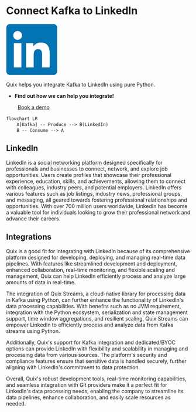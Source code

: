 # Connect Kafka to LinkedIn

![](./images/logo_1.jpg)

Quix helps you integrate Kafka to LinkedIn using pure Python.

<div class="grid cards blog-grid-card" markdown>

- __Find out how we can help you integrate!__

    <a class="md-button md-button--primary" href="https://share.hsforms.com/1iW0TmZzKQMChk0lxd_tGiw4yjw2?__hstc=175542013.2303933fbd746c0ac86d9ccbe9bc9100.1728383268831.1729603416735.1729620918855.31&__hssc=175542013.1.1729620918855&__hsfp=2132701734" target="_blank" style="margin:.5rem;">Book a demo</a>

</div>

```mermaid
flowchart LR
    A[Kafka] -- Produce --> B(LinkedIn)
    B -- Consume --> A
```

## LinkedIn

LinkedIn is a social networking platform designed specifically for professionals and businesses to connect, network, and explore job opportunities. Users create profiles that showcase their professional experience, education, skills, and achievements, allowing them to connect with colleagues, industry peers, and potential employers. LinkedIn offers various features such as job listings, industry news, professional groups, and messaging, all geared towards fostering professional relationships and opportunities. With over 700 million users worldwide, LinkedIn has become a valuable tool for individuals looking to grow their professional network and advance their careers.

## Integrations

Quix is a good fit for integrating with LinkedIn because of its comprehensive platform designed for developing, deploying, and managing real-time data pipelines. With features like streamlined development and deployment, enhanced collaboration, real-time monitoring, and flexible scaling and management, Quix can help LinkedIn efficiently process and analyze large amounts of data in real-time.

The integration of Quix Streams, a cloud-native library for processing data in Kafka using Python, can further enhance the functionality of LinkedIn's data processing capabilities. With benefits such as no JVM requirement, integration with the Python ecosystem, serialization and state management support, time window aggregations, and resilient scaling, Quix Streams can empower LinkedIn to efficiently process and analyze data from Kafka streams using Python.

Additionally, Quix's support for Kafka integration and dedicated/BYOC options can provide LinkedIn with flexibility and scalability in managing and processing data from various sources. The platform's security and compliance features ensure that sensitive data is handled securely, further aligning with LinkedIn's commitment to data protection.

Overall, Quix's robust development tools, real-time monitoring capabilities, and seamless integration with Git providers make it a perfect fit for LinkedIn's data processing needs, enabling the company to streamline its data pipelines, enhance collaboration, and easily scale resources as needed.

